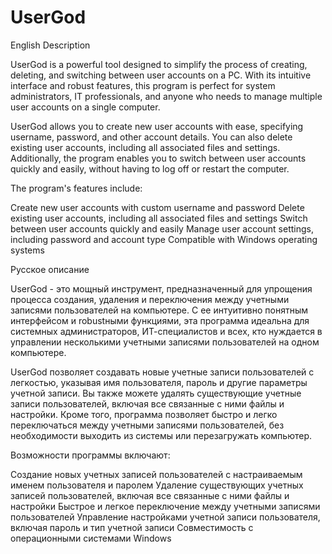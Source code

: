 # UserGod

English Description

UserGod is a powerful tool designed to simplify the process of creating, deleting, and switching between user accounts on a PC. With its intuitive interface and robust features, this program is perfect for system administrators, IT professionals, and anyone who needs to manage multiple user accounts on a single computer.

UserGod allows you to create new user accounts with ease, specifying username, password, and other account details. You can also delete existing user accounts, including all associated files and settings. Additionally, the program enables you to switch between user accounts quickly and easily, without having to log off or restart the computer.

The program's features include:

  Create new user accounts with custom username and password
  Delete existing user accounts, including all associated files and settings
  Switch between user accounts quickly and easily
  Manage user account settings, including password and account type
  Compatible with Windows operating systems

 
Русское описание

UserGod - это мощный инструмент, предназначенный для упрощения процесса создания, удаления и переключения между учетными записями пользователей на компьютере. С ее интуитивно понятным интерфейсом и robustными функциями, эта программа идеальна для системных администраторов, ИТ-специалистов и всех, кто нуждается в управлении несколькими учетными записями пользователей на одном компьютере.

UserGod позволяет создавать новые учетные записи пользователей с легкостью, указывая имя пользователя, пароль и другие параметры учетной записи. Вы также можете удалять существующие учетные записи пользователей, включая все связанные с ними файлы и настройки. Кроме того, программа позволяет быстро и легко переключаться между учетными записями пользователей, без необходимости выходить из системы или перезагружать компьютер.

Возможности программы включают:

  Создание новых учетных записей пользователей с настраиваемым именем пользователя и паролем
  Удаление существующих учетных записей пользователей, включая все связанные с ними файлы и настройки
  Быстрое и легкое переключение между учетными записями пользователей
  Управление настройками учетной записи пользователя, включая пароль и тип учетной записи
  Совместимость с операционными системами Windows
